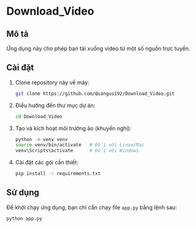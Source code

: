 # Download_Video

## Mô tả
Ứng dụng này cho phép bạn tải xuống video từ một số nguồn trực tuyến.

## Cài đặt
1. Clone repository này về máy:
    ```bash
    git clone https://github.com/Quangus192/Download_Video.git
    ```
2. Điều hướng đến thư mục dự án:
    ```bash
    cd Download_Video
    ```

3. Tạo và kích hoạt môi trường ảo (khuyến nghị):
    ```bash
    python -m venv venv
    source venv/bin/activate   # Đối với Linux/Mac
    venv\Scripts\activate      # Đối với Windows
    ```

4. Cài đặt các gói cần thiết:
    ```bash
    pip install -r requirements.txt
    ```

## Sử dụng
Để khởi chạy ứng dụng, bạn chỉ cần chạy file `app.py` bằng lệnh sau:

```bash
python app.py

